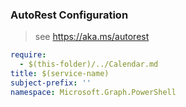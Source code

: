 ### AutoRest Configuration

> see https://aka.ms/autorest

``` yaml
require:
  - $(this-folder)/../Calendar.md
title: $(service-name)
subject-prefix: ''
namespace: Microsoft.Graph.PowerShell
```
